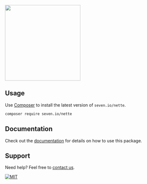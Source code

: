 <img src="https://www.seven.io/wp-content/uploads/Logo.svg" width="250" />


## Usage

Use [Composer](https://getcomposer.org) to install the latest version of `seven.io/nette`.

```bash
composer require seven.io/nette
```

## Documentation

Check out the [documentation](.docs) for details on how to use this package.

## Support

Need help? Feel free to [contact us](https://www.seven.io/en/company/contact/).

[![MIT](https://img.shields.io/badge/License-MIT-teal.svg)](LICENSE)

